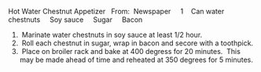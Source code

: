 Hot Water Chestnut Appetizer
 
From:  Newspaper
 
 
1    Can water chestnuts
    Soy sauce
    Sugar
    Bacon
 
 
1.  Marinate water chestnuts in soy sauce at least 1/2 hour. 
2.  Roll each chestnut in sugar, wrap in bacon and secore with a toothpick.
3.  Place on broiler rack and bake at 400 degress for 20 minutes.  This may be made ahead of time and reheated at 350 degrees for 5 minutes.
